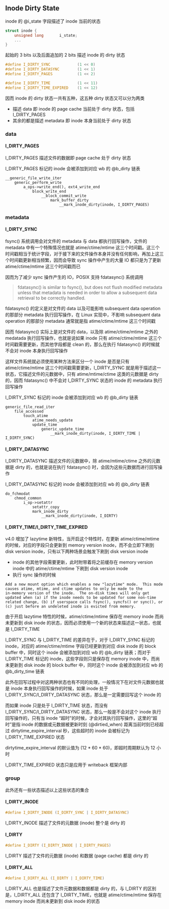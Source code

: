 ## Inode Dirty State


inode 的 @i_state 字段描述了 inode 当前的状态

```c
struct inode {
	unsigned long		i_state;
	...
}
```


起始的 3 bits 以及后面追加的 2 bits 描述 inode 的 dirty 状态

```c
#define I_DIRTY_SYNC            (1 << 0)
#define I_DIRTY_DATASYNC        (1 << 1)
#define I_DIRTY_PAGES           (1 << 2)

#define I_DIRTY_TIME            (1 << 11)
#define I_DIRTY_TIME_EXPIRED    (1 << 12)
```


因而 inode 的 dirty 状态一共有五种，这五种 dirty 状态又可以分为两类

- 描述 data 即 inode 的 page cache 当前处于 dirty 状态，包括 I_DIRTY_PAGES
- 其余的都是描述 metadata 即 inode 本身当前处于 dirty 状态


### data

#### I_DIRTY_PAGES

I_DIRTY_PAGES 描述文件的数据即 page cache 处于 dirty 状态

I_DIRTY_PAGES 标记的 inode 会被添加到对应 wb 的 @b_dirty 链表

```
__generic_file_write_iter
    generic_perform_write
        a_ops->write_end(), ext4_write_end
            block_write_end
                __block_commit_write
                    mark_buffer_dirty
                        __mark_inode_dirty(inode, I_DIRTY_PAGES)
```


### metadata

#### I_DIRTY_SYNC

fsync() 系统调用会对文件的 metadata 与 data 都执行回写操作，文件的 metadata 中有一个特殊情况也就是 atime/ctime/mtime 这三个时间戳。这三个时间戳相当于统计字段，对于接下来的文件操作本身并没有任何影响，再加上这三个时间戳更新相当频繁，因而会导致 sync 操作中产生的大量 IO 都只是为了更新 atime/ctime/mtime 这三个时间戳而已

因而为了减少 sync 操作产生的 IO，POSIX 支持 fdatasync() 系统调用

> fdatasync() is similar to fsync(), but does not flush modified metadata unless that metadata is needed in order to allow a subsequent data retrieval to be correctly handled.

fdatasync() 的定义是对文件的 data 以及可能影响 subsequent data operation 的那部分 metadata 执行回写操作，在 Linux 实现中，不影响 subsequent data operation 的那部分 metadata 通常就是指 atime/ctime/mtime 这三个时间戳

因而 fdatasync() 实际上是对文件的 data，以及除 atime/ctime/mtime 之外的 medatada 执行回写操作，也就是说如果 inode 只有 atime/ctime/mtime 这三个时间戳需要更新，而其他字段都是 clean 的，那么在执行 fdatasync() 的时候就不会对 inode 本身执行回写操作


这样文件系统就必须使用某种方法来区分一个 inode 是否是只有 atime/ctime/mtime 这三个时间戳需要更新，I_DIRTY_SYNC 就是用于描述这一状态，它描述文件的元数据中，只有 atime/mtime/ctime 这类的元数据是 dirty 的，因而 fdatasync() 中不会对 I_DIRTY_SYNC 状态的 inode 的 metadata 执行回写操作


I_DIRTY_SYNC 标记的 inode 会被添加到对应 wb 的 @b_dirty 链表

```
generic_file_read_iter
    file_accessed
        touch_atime
            atime_needs_update
            update_time
                generic_update_time
                    __mark_inode_dirty(inode, I_DIRTY_TIME | I_DIRTY_SYNC)
```


#### I_DIRTY_DATASYNC

I_DIRTY_DATASYNC 描述文件的元数据中，除 atime/mtime/ctime 之外的元数据是 dirty 的，也就是说在执行 fdatasync() 时，会因为这些元数据而进行回写操作

I_DIRTY_DATASYNC 标记的 inode 会被添加到对应 wb 的 @b_dirty 链表

```
do_fchmodat
    chmod_common
        i_op->setattr
            setattr_copy
            mark_inode_dirty
                __mark_inode_dirty(inode, I_DIRTY)
```


#### I_DIRTY_TIME/I_DIRTY_TIME_EXPIRED

v4.0 增加了 lazytime 新特性，当开启这个特性时，在更新 atime/ctime/mtime 的时候，对应的字段只会更新到 memory version inode，而不会立即下刷到 disk version inode，只有以下两种场景会触发下刷到 disk version inode

- inode 的其他字段需要更新，此时附带着将之前缓存在 memory version inode 中的 atime/ctime/mtime 下刷到 disk version inode
- 执行 sync 操作的时候

```
Add a new mount option which enables a new "lazytime" mode.  This mode
causes atime, mtime, and ctime updates to only be made to the
in-memory version of the inode.  The on-disk times will only get
updated when (a) if the inode needs to be updated for some non-time
related change, (b) if userspace calls fsync(), syncfs() or sync(), or
(c) just before an undeleted inode is evicted from memory.
```


由于开启 lazytime 特性的时候，atime/ctime/mtime 保存在 memory inode 而尚未更新到 disk inode 的状态，因而必须使用一个新的状态来描述这一状态，也就是 I_DIRTY_TIME

I_DIRTY_SYNC 与 I_DIRTY_TIME 的差异在于，对于 I_DIRTY_SYNC 标记的 inode，对应的 atime/ctime/mtime 字段已经更新到对应 disk inode 的 block buffer 中，同时这个 inode 会被添加到对应 wb 的 @b_dirty 链表；而对于 I_DIRTY_TIME 标记的 inode，这些字段则只是保存在 memory inode 中，而尚未更新到 disk inode 的 block buffer 中，同时这个 inode 会被添加到对应 wb 的 @b_dirty_time 链表


此外在回写过程中对这两种状态也有不同的处理，一般情况下在对文件元数据也就是 inode 本身执行回写操作的时候，如果 inode 处于 I_DIRTY_SYNC/I_DIRTY_DATASYNC 状态，那么是一定需要回写这个 inode 的

而如果 inode 只是处于 I_DIRTY_TIME 状态，而没有 I_DIRTY_SYNC/I_DIRTY_DATASYNC 状态，那么一般是不会对这个 inode 执行回写操作的，只有当 inode “超时”的时候，才会对其执行回写操作，这里的“超时”是指 inode 的数据或元数据被更新时刻 (@dirtied_when) 距离当前时刻已经超过 dirtytime_expire_interval 秒，这些超时的 inode 会被标记为 I_DIRTY_TIME_EXPIRED 状态

dirtytime_expire_interval 的默认值为 (12 * 60 * 60)，即超时周期默认为 12 小时

I_DIRTY_TIME_EXPIRED 状态只是应用于 writeback 框架内部


### group

此外还有一些状态描述以上这些状态的集合

#### I_DIRTY_INODE

```c
#define I_DIRTY_INODE (I_DIRTY_SYNC | I_DIRTY_DATASYNC)
```

I_DIRTY_INODE 描述了文件的元数据 (inode) 整个是 dirty 的


#### I_DIRTY

```c
#define I_DIRTY (I_DIRTY_INODE | I_DIRTY_PAGES)
```

I_DIRTY 描述了文件的元数据 (inode) 和数据 (page cache) 都是 dirty 的


#### I_DIRTY_ALL

```c
#define I_DIRTY_ALL (I_DIRTY | I_DIRTY_TIME)
```

I_DIRTY_ALL 也是描述了文件元数据和数据都是 dirty 的，与 I_DIRTY 的区别是，I_DIRTY_ALL 还包含了 I_DIRTY_TIME，也就是 atime/ctime/mtime 保存在 memory inode 而尚未更新到 disk inode 的状态
